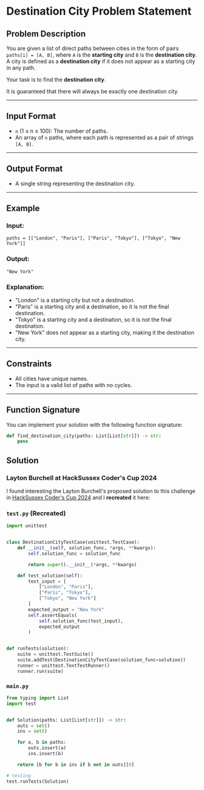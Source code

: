 # Destination City Problem Statement

## Problem Description

You are given a list of direct paths between cities in the form of pairs `paths[i] = [A, B]`, where `A` is the **starting city** and `B` is the **destination city**. A city is defined as a **destination city** if it does not appear as a starting city in any path.

Your task is to find the **destination city**.

It is guaranteed that there will always be exactly one destination city.

---

## Input Format

- `n` (1 ≤ n ≤ 100): The number of paths.
- An array of `n` paths, where each path is represented as a pair of strings `[A, B]`.

---

## Output Format

- A single string representing the destination city.

---

## Example

### Input:
```
paths = [["London", "Paris"], ["Paris", "Tokyo"], ["Tokyo", "New York"]]
```

### Output:
```
"New York"
```

### Explanation:
- "London" is a starting city but not a destination.
- "Paris" is a starting city and a destination, so it is not the final destination.
- "Tokyo" is a starting city and a destination, so it is not the final destination.
- "New York" does not appear as a starting city, making it the destination city.

---

## Constraints

- All cities have unique names.
- The input is a valid list of paths with no cycles.

---

## Function Signature

You can implement your solution with the following function signature:
```python
def find_destination_city(paths: List[List[str]]) -> str:
    pass
```

## Solution

### Layton Burchell at HackSussex Coder's Cup 2024

I found interesting the Layton Burchell's proposed solution to this challenge in [HackSussex Coder's Cup 2024](https://www.youtube.com/live/VixYfv0UEyE?si=ATP8LrPdFv8HECiP&t=738) and I **recreated** it here:

### `test.py` (Recreated)

```python
import unittest


class DestinationCityTestCase(unittest.TestCase):
    def __init__(self, solution_func, *args, **kwargs):
        self.solution_func = solution_func

        return super().__init__(*args, **kwargs)

    def test_solution(self):
        test_input = [
            ["London", "Paris"],
            ["Paris", "Tokyo"],
            ["Tokyo", "New York"]
        ]
        expected_output = "New York"
        self.assertEquals(
            self.solution_func(test_input),
            expected_output
        )


def runTests(solution):
    suite = unittest.TestSuite()
    suite.addTest(DestinationCityTestCase(solution_func=solution))
    runner = unittest.TextTestRunner()
    runner.run(suite)

```

### `main.py`

```python
from typing import List
import test


def Solution(paths: List[List[str]]) -> str:
    outs = set()
    ins = set()

    for a, b in paths:
        outs.insert(a)
        ins.insert(b)

    return [b for b in ins if b not in outs][0]

# testing
test.runTests(Solution)

```
